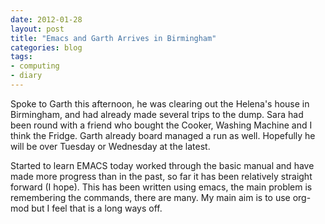 ```yaml
---
date: 2012-01-28
layout: post
title: "Emacs and Garth Arrives in Birmingham"
categories: blog 
tags:
- computing
- diary
---
```


Spoke to Garth this afternoon, he was clearing out the Helena's house in Birmingham, and had already made several trips to the dump. Sara had been round with a friend who bought the Cooker, Washing Machine and I think the Fridge. Garth already board managed a run as well. Hopefully he will be over Tuesday or Wednesday at the latest.

Started to learn EMACS today worked through the basic manual and have made more progress than in the past, so far it has been relatively straight forward (I hope). This has been written using emacs, the main problem is remembering the commands, there are many. My main aim is to use org-mod but I feel that is a long ways off.
